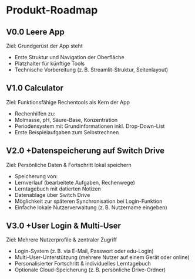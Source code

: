 # **Produkt-Roadmap**

## **V0.0 Leere App**
Ziel: Grundgerüst der App steht
- Erste Struktur und Navigation der Oberfläche
- Platzhalter für künftige Tools
- Technische Vorbereitung (z. B. Streamlit-Struktur, Seitenlayout)

## **V1.0 Calculator**
Ziel: Funktionsfähige Rechentools als Kern der App
- Rechenhilfen zu:
 - Molmasse, pH, Säure-Base, Konzentration
- Periodensystem mit Grundinformationen inkl. Drop-Down-List
- Erste Beispielaufgaben zum Selbstrechnen

## **V2.0 +Datenspeicherung auf Switch Drive**
Ziel: Persönliche Daten & Fortschritt lokal speichern
- Speicherung von:
 - Lernverlauf (bearbeitete Aufgaben, Rechenwege)
 - Lerntagebuch mit datierten Notizen
- Datenablage über Switch Drive
- Möglichkeit zur späteren Synchronisation bei Login-Funktion
- Einfache lokale Nutzerverwaltung (z. B. Nutzername eingeben)

## **V3.0 +User Login & Multi-User**
Ziel: Mehrere Nutzerprofile & zentraler Zugriff
- Login-System (z. B. via E-Mail, Passwort oder edu-Login)
- Multi-User-Unterstützung (mehrere Nutzer auf einem Gerät oder online)
- Personalisierter Fortschritt & individuelles Lerntagebuch
- Optionale Cloud-Speicherung (z. B. persönliche Drive-Ordner)
